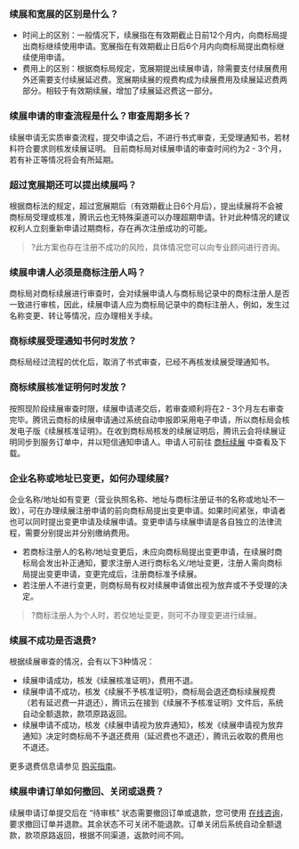 ### 续展和宽展的区别是什么？
- 时间上的区别：一般情况下，续展指在有效期截止日前12个月内，向商标局提出商标继续使用申请。宽展指在有效期截止日后6个月内向商标局提出商标继续使用申请。
- 费用上的区别：根据商标局规定，宽展期提出续展申请，除需要支付续展费用外还需要支付续展延迟费。宽展期续展的规费构成为续展费用及续展延迟费两部分。相较于有效期续展，增加了续展延迟费这一部分。

### 续展申请的审查流程是什么？审查周期多长？
续展申请无实质审查流程，提交申请之后，不进行书式审查，无受理通知书，若材料符合要求则核发续展证明。
目前商标局对续展申请的审查时间约为2 - 3个月，若有补正等情况将会有所延期。

### 超过宽展期还可以提出续展吗？
根据商标法的规定，超过宽展期后（有效期截止日6个月后），提出续展将不会被商标局受理或核准，腾讯云也无特殊渠道可以办理超期申请。针对此种情况的建议权利人立刻重新申请过期商标，存在再次注册成功的可能。
>?此方案也存在注册不成功的风险，具体情况您可以向专业顾问进行咨询。

### 续展申请人必须是商标注册人吗？
商标局对商标续展进行审查时，会对续展申请人与商标局记录中的商标注册人是否一致进行审核，因此，续展申请人应为商标局记录中的商标注册人，例如，发生过名称变更、转让等情况，应办理相关手续。

### 商标续展受理通知书何时发放？
商标局经过流程的优化后，取消了书式审查，已经不再核发续展受理通知书。

### 商标续展核准证明何时发放？
按照现阶段续展审查时限，续展申请递交后，若审查顺利将在2 - 3个月左右审查完毕。腾讯云商标的续展申请通过系统自动申报即采用电子申请，所以商标局会核发电子版《续展核准证明》。在收到商标局核发的续展证明后，腾讯云会将续展证明同步到服务订单中，并以短信通知申请人。申请人可前往 [商标续展](https://tm.cloud.tencent.com/extension) 中查看及下载。


### 企业名称或地址已变更，如何办理续展?
企业名称/地址如有变更（营业执照名称、地址与商标注册证书的名称或地址不一致），可在办理续展注册申请的前向商标局提出变更申请。如果时间紧张，申请者也可以同时提出变更申请及续展申请。变更申请与续展申请是各自独立的法律流程，需要分别提出并分别缴纳费用。
- 若商标注册人的名称/地址变更后，未应向商标局提出变更申请，在续展时商标局会发出补正通知，要求注册人进行商标名义/地址变更，注册人需向商标局提出变更申请，变更完成后，注册商标准予续展。
- 若注册人不进行变更，则商标局有权对续展申请做出视为放弃或不予受理的决定。

>?商标注册人为个人时，若仅地址变更，则可不办理变更进行续展。

### 续展不成功是否退费?
根据续展审查的情况，会有以下3种情况：
- 续展申请成功，核发《续展核准证明》，费用不退。
- 续展申请不成功，核发《续展不予核准证明》，商标局会退还商标续展规费（若有延迟费一并退还），腾讯云在接到《续展不予核准证明》文件后，系统自动全额退款，款项原路返回。
- 续展申请不成功，核发《续展申请视为放弃通知》，核发《续展申请视为放弃通知》决定时商标局不予退还费用（延迟费也不退还），腾讯云收取的费用也不退还。

更多退费信息请参见 [购买指南](https://cloud.tencent.com/document/product/1145/38948)。

### 续展申请订单如何撤回、关闭或退费？ 
续展申请订单提交后在 “待审核” 状态需要撤回订单或退款，您可使用 [在线咨询](https://cloud.tencent.com/online-service?from=connect-us)，要求撤回订单并退款。其余状态不可关闭不能退款。订单关闭后系统自动全额退款，款项原路返回，根据不同渠道，返款时间不同。


